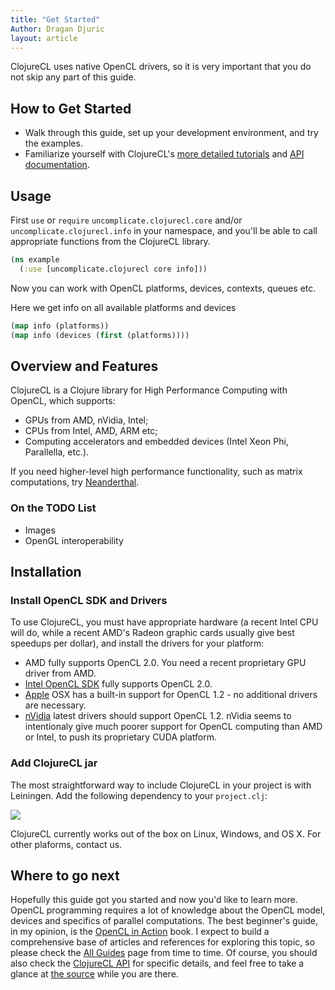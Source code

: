 ```yaml
---
title: "Get Started"
Author: Dragan Djuric
layout: article
---
```


ClojureCL uses native OpenCL drivers, so it is very important that you do not skip any part of this guide.

## How to Get Started
* Walk through this guide, set up your development environment, and try the examples.
* Familiarize yourself with ClojureCL's [more detailed tutorials](/articles/guides.html) and [API documentation](/codox).

## Usage

First `use` or `require` `uncomplicate.clojurecl.core` and/or `uncomplicate.clojurecl.info` in your namespace, and you'll be able to call appropriate functions from the ClojureCL library.

```clojure
(ns example
  (:use [uncomplicate.clojurecl core info]))
```

Now you can work with OpenCL platforms, devices, contexts, queues etc.

Here we get info on all available platforms and devices

```clojure
(map info (platforms))
(map info (devices (first (platforms))))
```

## Overview and Features

ClojureCL is a Clojure library for High Performance Computing with OpenCL, which supports:

* GPUs from AMD, nVidia, Intel;
* CPUs from Intel, AMD, ARM etc;
* Computing accelerators and embedded devices (Intel Xeon Phi, Parallella, etc.).

If you need higher-level high performance functionality, such as matrix computations, try [Neanderthal](https://neanderthal.uncomplicate.org).

### On the TODO List

* Images
* OpenGL interoperability

## Installation

### Install OpenCL SDK and Drivers
To use ClojureCL, you must have appropriate hardware (a recent Intel CPU will do, while a recent AMD's Radeon graphic cards usually give best speedups per dollar), and install the drivers for your platform:

* AMD fully supports OpenCL 2.0. You need a recent proprietary GPU driver from AMD.
* [Intel OpenCL SDK](https://software.intel.com/en-us/articles/opencl-drivers) fully supports OpenCL 2.0.
* [Apple](https://developer.apple.com/opencl/) OSX has a built-in support for OpenCL 1.2 - no additional drivers are necessary.
* [nVidia](https://developer.nvidia.com/opencl) latest drivers should support OpenCL 1.2. nVidia seems to intentionaly give much poorer support for OpenCL computing than AMD or Intel, to push its proprietary CUDA platform.

### Add ClojureCL jar

The most straightforward way to include ClojureCL in your project is with Leiningen. Add the following dependency to your `project.clj`:

![](https://clojars.org/uncomplicate/clojurecl/latest-version.svg)

ClojureCL currently works out of the box on Linux, Windows, and OS X. For other plaforms, contact us.

## Where to go next

Hopefully this guide got you started and now you'd like to learn more. OpenCL programming requires a lot of knowledge about the OpenCL model, devices and specifics of parallel computations. The best beginner's guide, in my opinion, is the [OpenCL in Action](https://www.amazon.com/OpenCL-Action-Accelerate-Graphics-Computations/dp/1617290173) book. I expect to build a comprehensive base of articles and references for exploring this topic, so please check the [All Guides](/articles/guides.html) page from time to time. Of course, you should also check the [ClojureCL API](/codox) for specific details, and feel free to take a glance at [the source](https://github.com/uncomplicate/clojurecl) while you are there.
